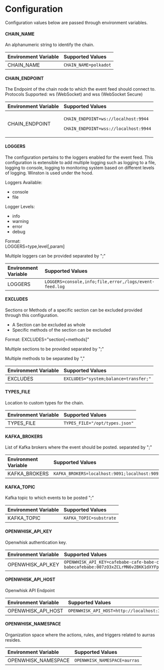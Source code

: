 # Configuration

Configuration values below are passed through environment variables.



#### CHAIN\_NAME

An alphanumeric string to identify the chain.

| Environment Variable | Supported Values |
| :--- | :--- |
| CHAIN\_NAME | `CHAIN_NAME=polkadot` |



#### CHAIN\_ENDPOINT

The Endpoint of the chain node to which the event feed should connect to. Protocols Supported: ws \(WebSocket\) and wss \(WebSocket Secure\)

<table>
  <thead>
    <tr>
      <th style="text-align:left">Environment Variable</th>
      <th style="text-align:left">Supported Values</th>
    </tr>
  </thead>
  <tbody>
    <tr>
      <td style="text-align:left">CHAIN_ENDPOINT</td>
      <td style="text-align:left">
        <p><code>CHAIN_ENDPOINT=ws://localhost:9944</code>
        </p>
        <p><code>CHAIN_ENDPOINT=wss://localhost:9944</code>
        </p>
      </td>
    </tr>
  </tbody>
</table>



#### LOGGERS

The configuration pertains to the loggers enabled for the event feed. This configuration is extensible to add multiple logging such as logging to a file, logging to console, logging to monitoring system based on different levels of logging. Winston is used under the hood. 

Loggers Available:

* console 
* file

Logger Levels:

* info
* warning
* error
* debug

Format:  
LOGGERS=type,level\[,param\]

Multiple loggers can be provided separated by ";"

| Environment Variable | Supported Values |
| :--- | :--- |
| LOGGERS | `LOGGERS=console,info;file,error,/logs/event-feed.log` |



#### EXCLUDES

Sections or Methods of a specific section can be excluded provided through this configuration.

* A Section can be excluded as whole
* Specific methods of the section can be excluded

Format: EXCLUDES="section\[=methods\]"

Multiple sections to be provided separated by ";"

Multiple methods to be separated by ","

| Environment Variable | Supported Values |
| :--- | :--- |
| EXCLUDES | `EXCLUDES="system;balance=transfer;"` |



#### TYPES\_FILE

Location to custom types for the chain.

| Environment Variable | Supported Values |
| :--- | :--- |
| TYPES\_FILE | `TYPES_FILE="/opt/types.json"` |



#### KAFKA\_BROKERS

List of Kafka brokers where the event should be posted. separated by ";"

| Environment Variable | Supported Values |
| :--- | :--- |
| KAFKA\_BROKERS | `KAFKA_BROKERS=localhost:9091;localhost:9092` |

#### 

#### KAFKA\_TOPIC

Kafka topic to which events to be posted ";"

| Environment Variable | Supported Values |
| :--- | :--- |
| KAFKA\_TOPIC | `KAFKA_TOPIC=substrate` |

#### 

#### OPENWHISK\_API\_KEY

Openwhisk authentication key.

| Environment Variable | Supported Values |
| :--- | :--- |
| OPENWHISK\_API\_KEY | `OPENWHISK_API_KEY=cafebabe-cafe-babe-cafe-babecafebabe:007zO3xZCLrMN6v2BKK1dXYFpXlPkccOFqm12CdAsMgRU4VrNZ9lyGVCGuMDGIwP` |

#### 

#### OPENWHISK\_API\_HOST

Openwhisk API Endpoint

| Environment Variable | Supported Values |
| :--- | :--- |
| OPENWHISK\_API\_HOST | `OPENWHISK_API_HOST=http://localhost:3232` |

#### 

#### OPENWHISK\_NAMESPACE

Organization space where the actions, rules, and triggers related to aurras resides.

| Environment Variable | Supported Values |
| :--- | :--- |
| OPENWHISK\_NAMESPACE | `OPENWHISK_NAMESPACE=aurras` |

